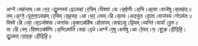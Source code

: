 

  
अग्ने॑।सह॑न्तम्।आ।भ॒र॒।द्यु॒म्नस्य॑।प्र॒ऽसहा॑।र॒यिम्।विश्वाः॑।यः।च॒र्ष॒णीः।अ॒भि।आ॒सा।वाजे॑षु।स॒सह॑त्॥  
तम्।अ॒ग्ने॒।पृ॒त॒ना॒ऽसह॑म्।र॒यिम्।स॒ह॒स्वः॒।आ।भ॒र॒।त्वम्।हि।स॒त्यः।अद्भु॑तः।दा॒ता।वाज॑स्य।गोऽम॑तः॥  
विश्वे॑।हि।त्वा॒।स॒ऽजोष॑सः।जना॑सः।वृ॒क्तऽब॑र्हिषः।होता॑रम्।सद्म॑ऽसु।प्रि॒यम्।व्यन्ति॑।वार्या॑।पु॒रु॥  
सः।हि।स्म॒।वि॒श्वऽच॑र्षणिः।अ॒भिऽमा॑ति।सहः॑।द॒धे।अग्ने॑।ए॒षु।क्षये॑षु।आ।रे॒वत्।नः॒।शु॒क्र॒।दी॒दि॒हि॒।द्यु॒ऽमत्।पा॒व॒क॒।दी॒दि॒हि॒॥  
